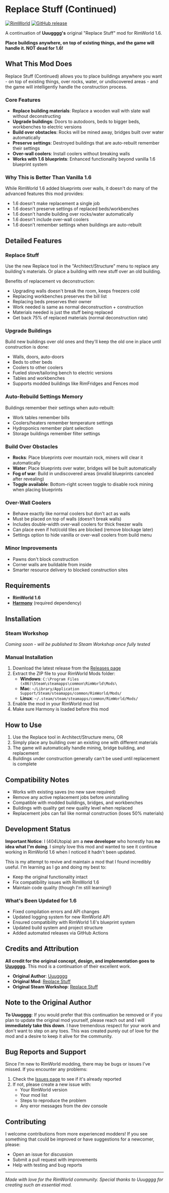 # Replace Stuff (Continued)

[![RimWorld](https://img.shields.io/badge/RimWorld-1.6-blue.svg)](https://rimworldgame.com/)
[![GitHub release](https://img.shields.io/github/v/release/404Utopia/RimWorld-ReplaceStuff-Fork)](https://github.com/404Utopia/RimWorld-ReplaceStuff-Fork/releases)

A continuation of **Uuugggg's** original "Replace Stuff" mod for RimWorld 1.6.

**Place buildings anywhere, on top of existing things, and the game will handle it. NOT dead for 1.6!**

## What This Mod Does

Replace Stuff (Continued) allows you to place buildings anywhere you want - on top of existing things, over rocks, water, or undiscovered areas - and the game will intelligently handle the construction process.

### Core Features
- **Replace building materials**: Replace a wooden wall with slate wall without deconstructing
- **Upgrade buildings**: Doors to autodoors, beds to bigger beds, workbenches to electric versions  
- **Build over obstacles**: Rocks will be mined away, bridges built over water automatically
- **Preserve settings**: Destroyed buildings that are auto-rebuilt remember their settings
- **Over-wall coolers**: Install coolers without breaking walls
- **Works with 1.6 blueprints**: Enhanced functionality beyond vanilla 1.6 blueprint system

### Why This is Better Than Vanilla 1.6

While RimWorld 1.6 added blueprints over walls, it doesn't do many of the advanced features this mod provides:
- 1.6 doesn't make replacement a single job
- 1.6 doesn't preserve settings of replaced beds/workbenches  
- 1.6 doesn't handle building over rocks/water automatically
- 1.6 doesn't include over-wall coolers
- 1.6 doesn't remember settings when buildings are auto-rebuilt

## Detailed Features

### Replace Stuff
Use the new Replace tool in the "Architect/Structure" menu to replace any building's materials. Or place a building with new stuff over an old building.

Benefits of replacement vs deconstruction:
- Upgrading walls doesn't break the room, keeps freezers cold
- Replacing workbenches preserves the bill list
- Replacing beds preserves their owner
- Work needed is same as normal deconstruction + construction
- Materials needed is just the stuff being replaced
- Get back 75% of replaced materials (normal deconstruction rate)

### Upgrade Buildings
Build new buildings over old ones and they'll keep the old one in place until construction is done:
- Walls, doors, auto-doors
- Beds to other beds
- Coolers to other coolers  
- Fueled stove/tailoring bench to electric versions
- Tables and workbenches
- Supports modded buildings like RimFridges and Fences mod

### Auto-Rebuild Settings Memory
Buildings remember their settings when auto-rebuilt:
- Work tables remember bills
- Coolers/heaters remember temperature settings
- Hydroponics remember plant selection
- Storage buildings remember filter settings

### Build Over Obstacles
- **Rocks**: Place blueprints over mountain rock, miners will clear it automatically
- **Water**: Place blueprints over water, bridges will be built automatically
- **Fog of war**: Build in undiscovered areas (invalid blueprints canceled after revealing)
- **Toggle available**: Bottom-right screen toggle to disable rock mining when placing blueprints

### Over-Wall Coolers
- Behave exactly like normal coolers but don't act as walls
- Must be placed on top of walls (doesn't break walls)
- Includes double-width over-wall coolers for thick freezer walls
- Can place even if hot/cold tiles are blocked (remove blockage later)
- Settings option to hide vanilla or over-wall coolers from build menu

### Minor Improvements
- Pawns don't block construction
- Corner walls are buildable from inside
- Smarter resource delivery to blocked construction sites

## Requirements

- **RimWorld 1.6**
- **[Harmony](https://steamcommunity.com/sharedfiles/filedetails/?id=2009463077)** (required dependency)

## Installation

### Steam Workshop
*Coming soon - will be published to Steam Workshop once fully tested*

### Manual Installation
1. Download the latest release from the [Releases page](https://github.com/404Utopia/RimWorld-ReplaceStuff-Fork/releases)
2. Extract the ZIP file to your RimWorld Mods folder:
   - **Windows**: `C:\Program Files (x86)\Steam\steamapps\common\RimWorld\Mods\`
   - **Mac**: `~/Library/Application Support/Steam/steamapps/common/RimWorld/Mods/`
   - **Linux**: `~/.steam/steam/steamapps/common/RimWorld/Mods/`
3. Enable the mod in your RimWorld mod list
4. Make sure Harmony is loaded before this mod

## How to Use

1. Use the Replace tool in Architect/Structure menu, OR
2. Simply place any building over an existing one with different materials
3. The game will automatically handle mining, bridge building, and replacement
4. Buildings under construction generally can't be used until replacement is complete

## Compatibility Notes

- Works with existing saves (no new save required)
- Remove any active replacement jobs before uninstalling
- Compatible with modded buildings, bridges, and workbenches
- Buildings with quality get new quality level when replaced
- Replacement jobs can fail like normal construction (loses 50% materials)

## Development Status

**Important Notice**: I (404Utopia) am a **new developer** who honestly has **no idea what I'm doing**. I simply love this mod and wanted to see it continue working in RimWorld 1.6 when I noticed it hadn't been updated.

This is my attempt to revive and maintain a mod that I found incredibly useful. I'm learning as I go and doing my best to:
- Keep the original functionality intact
- Fix compatibility issues with RimWorld 1.6
- Maintain code quality (though I'm still learning!)

### What's Been Updated for 1.6
- Fixed compilation errors and API changes
- Updated logging system for new RimWorld API
- Ensured compatibility with RimWorld 1.6's blueprint system
- Updated build system and project structure
- Added automated releases via GitHub Actions

## Credits and Attribution

**All credit for the original concept, design, and implementation goes to [Uuugggg](https://github.com/alextd).** This mod is a continuation of their excellent work.

- **Original Author**: [Uuugggg](https://github.com/alextd)
- **Original Mod**: [Replace Stuff](https://github.com/alextd/RimWorld-ReplaceStuff)
- **Original Steam Workshop**: [Replace Stuff](https://steamcommunity.com/sharedfiles/filedetails/?id=1372003680)

## Note to the Original Author

**To Uuugggg**: If you would prefer that this continuation be removed or if you plan to update the original mod yourself, please reach out and I will **immediately take this down**. I have tremendous respect for your work and don't want to step on any toes. This was created purely out of love for the mod and a desire to keep it alive for the community.

## Bug Reports and Support

Since I'm new to RimWorld modding, there may be bugs or issues I've missed. If you encounter any problems:

1. Check the [Issues page](https://github.com/404Utopia/RimWorld-ReplaceStuff-Fork/issues) to see if it's already reported
2. If not, please create a new issue with:
   - Your RimWorld version
   - Your mod list
   - Steps to reproduce the problem
   - Any error messages from the dev console

## Contributing

I welcome contributions from more experienced modders! If you see something that could be improved or have suggestions for a newcomer, please:
- Open an issue for discussion
- Submit a pull request with improvements
- Help with testing and bug reports

---

*Made with love for the RimWorld community. Special thanks to Uuugggg for creating such an essential mod.*